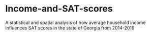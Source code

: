 # Income-and-SAT-scores
A statistical and spatial analysis of how average household income influences SAT scores in the state of Georgia from 2014-2019
